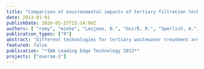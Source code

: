```yaml
---
title: "Comparison of environmental impacts of tertiary filtration technologies for advanced phosphorus removal via Life Cycle Assessment"
date: 2013-01-01
publishDate: 2020-05-25T15:14:06Z
authors: [ "remy", "miehe", "Lesjean, B.", "Gnirß, R.", "Sperlich, A.", "Bartholomäus, C.", "Draht, K." ]
publication_types: ["0"]
abstract: "Different technologies for tertiary wastewater treatment are compared in their environmental impacts with Life Cycle Assessment (LCA). Targeting low phosphorus concentration (50-120 µg/L) and disinfection of WWTP secondary effluent, this LCA compares high-rate sedimentation, microsieve, dual media filtration (all with UV disinfection), and polymer ultrafiltration or ceramic microfiltration membranes for upgrading the large-scale wastewater treatment plant Berlin-Ruhleben. Results show that mean effluent quality of membranes is highest, but at the cost of high electricity and chemicals demand and associated emissions of greenhouse gases (GHG) or other air pollutants. In contrast, gravity-driven treatment processes require less electricity and chemicals, but can reach significant removal of phosphorus. In fact, the latter options will only lead to a minor increase of GHG emissions and energy demand compared to the existing pumping station or UV treatment."
featured: false
publication: "*IWA Leading Edge Technology 2013*"
projects: ["oxeram-2"]
---
```


